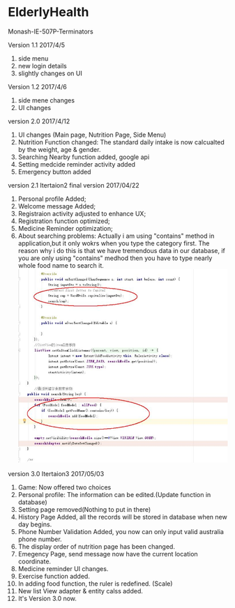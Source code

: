 # ElderlyHealth
Monash-IE-507P-Terminators

Version 1.1 2017/4/5
1. side menu
2. new login details
3. slightly changes on UI

Version 1.2 2017/4/6
1. side mene changes
2. UI changes


version 2.0   2017/4/12
1. UI changes (Main page, Nutrition Page, Side Menu)
2. Nutrition Function changed: The standard daily intake is now calcualted by the weight, age & gender.
3. Searching Nearby function added, google api
4. Setting medcide reminder activity added
5. Emergency button added

version 2.1 Itertaion2 final version 2017/04/22
1. Personal profile Added;
2. Welcome message Added;
3. Registraion activity adjusted to enhance UX;
4. Registration function optimized;
5. Medicine Reminder optimization;
6. About searching problems: Actually i am using "contains" method in application,but it only wokrs when you type the category first. The reason why i do this is that we have tremendous data in our database, if you are only using "contains" medhod then you have to type nearly whole food name to search it.
![image](https://github.com/lddahz789/ElderlyHealth/blob/master/Searching.jpg)


version 3.0 Itertaion3 2017/05/03
1. Game: Now offered two choices
2. Personal profile: The information can be edited.(Update function in database)
3. Setting page removed(Nothing to put in there)
4. History Page Added, all the records will be stored in database when new day begins.
5. Phone Number Validation Added, you now can only input valid australia phone number.
6. The display order of nutrition page has been changed.
7. Emegency Page, send message now have the current location coordinate.
8. Medicine reminder UI changes.
9. Exercise function added.
10. In adding food function, the ruler is redefined. (Scale)
11. New list View adapter & entity calss added.
12. It's Version 3.0 now.
